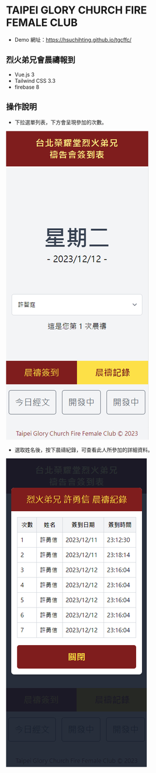 # TAIPEI GLORY CHURCH FIRE FEMALE CLUB

- Demo 網址：https://hsuchihting.github.io/tgcffc/

## 烈火弟兄會晨禱報到

- Vue.js 3
- Tailwind CSS 3.3
- firebase 8

## 操作說明

- 下拉選單列表，下方會呈現參加的次數。

![Alt text](image.png)

- 選取姓名後，按下晨禱紀錄，可查看此人所參加的詳細資料。

![Alt text](image-1.png)
